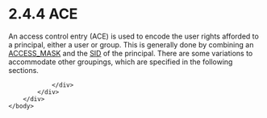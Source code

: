 <html dir="LTR" xmlns:mshelp="http://msdn.microsoft.com/mshelp" xmlns:ddue="http://ddue.schemas.microsoft.com/authoring/2003/5" xmlns:xlink="http://www.w3.org/1999/xlink" xmlns:tool="http://www.microsoft.com/tooltip">
    <head>
        <meta http-equiv="Content-Type" content="text/html; CHARSET=utf-8"></meta>
        <meta name="save" content="history"></meta>
        <title>2.4.4 ACE</title>
        <xml>
            <mshelp:toctitle title="2.4.4 ACE"></mshelp:toctitle>
            <mshelp:rltitle title="[MS-DTYP]: ACE"></mshelp:rltitle>
            <mshelp:keyword index="A" term="d06e5a81-176e-46c6-9cf7-9137aad4455e"></mshelp:keyword>
            <mshelp:attr name="DCSext.ContentType" value="open specification"></mshelp:attr>
            <mshelp:attr name="AssetID" value="d06e5a81-176e-46c6-9cf7-9137aad4455e"></mshelp:attr>
            <mshelp:attr name="TopicType" value="kbRef"></mshelp:attr>
            <mshelp:attr name="DCSext.Title" value="[MS-DTYP]: ACE" />
        </xml>
    </head>
    <body>
        <div id="header">
            <h1 class="heading">2.4.4 ACE</h1>
        </div>
        <div id="mainSection">
            <div id="mainBody">
                <div id="allHistory" class="saveHistory"></div>
                <div id="sectionSection0" class="section" name="collapseableSection">
                    

<p>An access control entry (ACE) is used to encode the user
rights afforded to a principal, either a user or group. This is generally done
by combining an <a href="7a53f60e-e730-4dfe-bbe9-b21b62eb790b.html">ACCESS_MASK</a>
and the <a href="78eb9013-1c3a-4970-ad1f-2b1dad588a25.html">SID</a> of the
principal. There are some variations to accommodate other groupings, which are
specified in the following sections.</p>


                </div>
            </div>
        </div>
    </body>
</html>